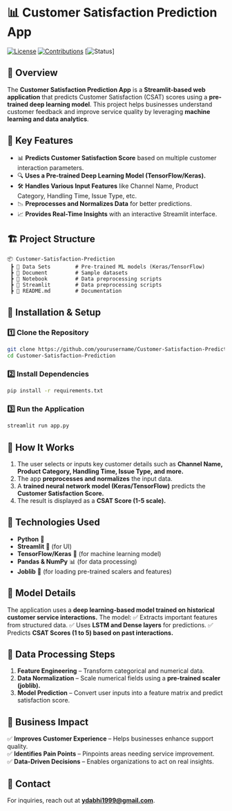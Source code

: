 # 📊 Customer Satisfaction Prediction App

[![License](https://img.shields.io/badge/license-MIT-blue.svg)](LICENSE)
[![Contributions](https://img.shields.io/badge/contributions-welcome-brightgreen.svg)](CONTRIBUTING.md)
[![Status](https://img.shields.io/badge/status-active-success.svg)]

## 🚀 Overview
The **Customer Satisfaction Prediction App** is a **Streamlit-based web application** that predicts Customer Satisfaction (CSAT) scores using a **pre-trained deep learning model**. This project helps businesses understand customer feedback and improve service quality by leveraging **machine learning and data analytics**.

## 🎯 Key Features
- 📊 **Predicts Customer Satisfaction Score** based on multiple customer interaction parameters.
- 🔍 **Uses a Pre-trained Deep Learning Model (TensorFlow/Keras).**
- 🛠 **Handles Various Input Features** like Channel Name, Product Category, Handling Time, Issue Type, etc.
- 📉 **Preprocesses and Normalizes Data** for better predictions.
- 📈 **Provides Real-Time Insights** with an interactive Streamlit interface.

## 🏗️ Project Structure
```
📦 Customer-Satisfaction-Prediction
 ┣ 📂 Data Sets        # Pre-trained ML models (Keras/TensorFlow)
 ┣ 📂 Document         # Sample datasets
 ┣ 📂 Notebook         # Data preprocessing scripts
 ┣ 📂 Streamlit        # Data preprocessing scripts
 ┣ 📜 README.md        # Documentation
```

## 🔧 Installation & Setup
### 1️⃣ Clone the Repository
```bash
git clone https://github.com/yourusername/Customer-Satisfaction-Prediction.git
cd Customer-Satisfaction-Prediction
```
### 2️⃣ Install Dependencies
```bash
pip install -r requirements.txt
```
### 3️⃣ Run the Application
```bash
streamlit run app.py
```

## 🎯 How It Works
1. The user selects or inputs key customer details such as **Channel Name, Product Category, Handling Time, Issue Type, and more.**
2. The app **preprocesses and normalizes** the input data.
3. A **trained neural network model (Keras/TensorFlow)** predicts the **Customer Satisfaction Score.**
4. The result is displayed as a **CSAT Score (1-5 scale).**

## 📌 Technologies Used
- **Python** 🐍
- **Streamlit** 🎨 (for UI)
- **TensorFlow/Keras** 🧠 (for machine learning model)
- **Pandas & NumPy** 📊 (for data processing)
- **Joblib** 💾 (for loading pre-trained scalers and features)

## 🤖 Model Details
The application uses a **deep learning-based model trained on historical customer service interactions.** The model:
✅ Extracts important features from structured data.
✅ Uses **LSTM and Dense layers** for predictions.
✅ Predicts **CSAT Scores (1 to 5) based on past interactions.**

## 📂 Data Processing Steps
1. **Feature Engineering** – Transform categorical and numerical data.
2. **Data Normalization** – Scale numerical fields using a **pre-trained scaler (joblib).**
3. **Model Prediction** – Convert user inputs into a feature matrix and predict satisfaction score.

## 🚀 Business Impact
✅ **Improves Customer Experience** – Helps businesses enhance support quality.  
✅ **Identifies Pain Points** – Pinpoints areas needing service improvement.  
✅ **Data-Driven Decisions** – Enables organizations to act on real insights.  


## 📧 Contact
For inquiries, reach out at **ydabhi1999@gmail.com**.

